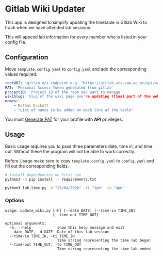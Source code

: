 # Gitlab Wiki Updater

This app is designed to simplify updating the timetable in Gitlab Wiki to track when we have attended lab sessions.

This will append lab information for every member who is listed in your config file.

## Configuration
Move `template.config.yaml` to `config.yaml` and add the corresponding values required.
```yaml
rootURI: 'gitlab api endpoint e.g. "https://gitlab.ecs.vuw.ac.nz/api/v4/"'
PAT: 'Personal Access Token generated from gitlab'
projectID: 'Project ID of the repo you want to manage'
wikiSlug: 'Slug of the wiki page you're updating (final part of the web link) e.g. "Lab-time-log"'
names:
    - Nathan Duckett
    - "List of names to be added on each line of the table"
```
You must [Generate PAT](https://docs.gitlab.com/ee/user/profile/personal_access_tokens.html) for your profile with **API** privileges.

## Usage

Basic usage requires you to pass three parameters date, time in, and time out. Without these the program will not be able to work correctly.

Before Usage make sure to copy `template.config.yaml` to `config.yaml` and fill out the corresponding fields.

```bash
# Install dependencies on first use
python3 -m pip install -r requirements.txt

python3 lab_time.py -d "28/04/2020" -ti "1pm" -to "4pm"
```

### Options
```tree
usage: update_wiki.py [-h] [--date DATE] [--time-in TIME_IN]
                      [--time-out TIME_OUT]

optional arguments:
  -h, --help            show this help message and exit
  --date DATE, -d DATE  Date of this lab session
  --time-in TIME_IN, -ti TIME_IN
                        Time string representing the time lab began
  --time-out TIME_OUT, -to TIME_OUT
                        Time string representing the time lab ended
```